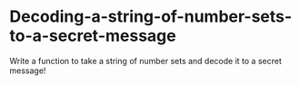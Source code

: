 # Decoding-a-string-of-number-sets-to-a-secret-message
Write a function to take a string of number sets and decode it to a secret message!
